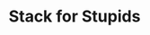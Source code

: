 ---
layout: post
title: Stack for Stupids
description: join me on a journey to competency
summary: I'll try and make a whole article out of this
tags: coding learning leetcode CS4CS
---